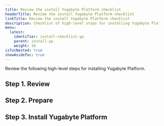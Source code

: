 ```yaml
---
title: Review the install Yugabyte Platform checklist
headerTitle: Review the install Yugabyte Platform checklist
linkTitle: Review the install Yugabyte Platform checklist
description: Checklist of high-level stops for installing Yugabyte Platform.
menu:
  latest:
    identifier: install-checklist-yp
    parent: install-yp
    weight: 10
isTocNested: true
showAsideToc: true
---
```


Review the following high-level steps for installing Yugabyte Platform.

## Step 1. Review

## Step 2. Prepare

## Step 3. Install Yugabyte Platform